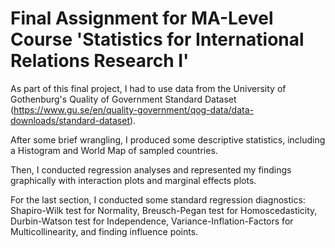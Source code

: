 # Final Assignment for MA-Level Course 'Statistics for International Relations Research I'

As part of this final project, I had to use data from the University of Gothenburg's Quality of Government Standard Dataset (https://www.gu.se/en/quality-government/qog-data/data-downloads/standard-dataset). 

After some brief wrangling, I produced some descriptive statistics, including a Histogram and World Map of sampled countries.

Then, I conducted regression analyses and represented my findings graphically with interaction plots and marginal effects plots.

For the last section, I conducted some standard regression diagnostics: Shapiro-Wilk test for Normality, Breusch-Pegan test for Homoscedasticity, Durbin-Watson test for Independence, Variance-Inflation-Factors for Multicollinearity, and finding influence points.
